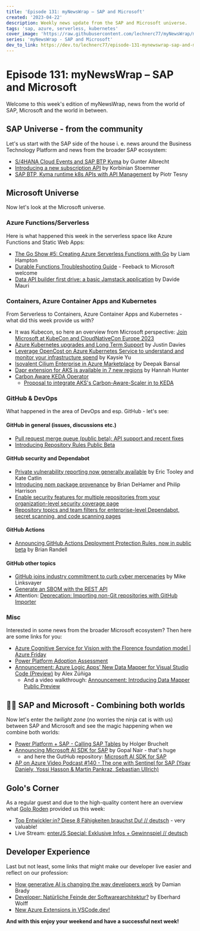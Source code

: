 ```yaml
---
title: 'Episode 131: myNewsWrap – SAP and Microsoft'
created: '2023-04-22'
description: Weekly news update from the SAP and Microsoft universe.
tags: 'sap, azure, serverless, kubernetes'
cover_image: 'https://raw.githubusercontent.com/lechnerc77/myNewsWrap/main/episodes/cover-images/episode131small.png'
series: 'myNewsWrap - SAP and Microsoft'
dev_to_link: https://dev.to/lechnerc77/episode-131-mynewswrap-sap-and-microsoft-2g4i
---
```


# Episode 131: myNewsWrap – SAP and Microsoft

Welcome to this week's edition of myNewsWrap, news from the world of SAP, Microsoft and the world in between.

## SAP Universe - from the community

Let's us start with the SAP side of the house i. e. news around the Business Technology Platform and news from the broader SAP ecosystem:

* [S/4HANA Cloud Events and SAP BTP Kyma](https://blogs.sap.com/2023/04/15/s-4hana-cloud-events-and-sap-btp-kyma/) by Gunter Albrecht
* [Introducing a new subscription API](https://blogs.sap.com/2023/03/24/__trashed-70/) by Korbinian Stoemmer
* [SAP BTP, Kyma runtime k8s APIs with API Management](https://blogs.sap.com/2023/04/20/sap-btp-kyma-runtime-k8s-apis-with-api-management/) by Piotr Tesny

## Microsoft Universe

Now let's look at the Microsoft universe.

### Azure Functions/Serverless

Here is what happened this week in the serverless space like Azure Functions and Static Web Apps:

* [The Go Show #5: Creating Azure Serverless Functions with Go](https://www.youtube.com/live/x183BjDQraE?feature=share) by Liam Hampton
* [Durable Functions Troubleshooting Guide](https://learn.microsoft.com/azure/azure-functions/durable/durable-functions-troubleshooting-guide) - Feeback to Microsoft welcome
* [Data API builder first drive: a basic Jamstack application](https://youtu.be/jw2V9NMdI14) by Davide Mauri

### Containers, Azure Container Apps and Kubernetes

From Serverless to Containers, Azure Container Apps and Kubernetes - what did this week provide us with?

* It was Kubecon, so here an overview from Microsoft perspective: [Join Microsoft at KubeCon and CloudNativeCon Europe 2023](https://cloudblogs.microsoft.com/opensource/2023/04/18/join-microsoft-at-kubecon-and-cloudnativecon-europe-2023/?WT.mc_id=AZ-MVP-5004195)
* [Azure Kubernetes upgrades and Long Term Support](https://techcommunity.microsoft.com/t5/apps-on-azure-blog/azure-kubernetes-upgrades-and-long-term-support/ba-p/3782789?WT.mc_id=AZ-MVP-5004195) by Justin Davies
* [Leverage OpenCost on Azure Kubernetes Service to understand and monitor your infrastructure spend](https://techcommunity.microsoft.com/t5/apps-on-azure-blog/leverage-opencost-on-azure-kubernetes-service-to-understand-and/ba-p/3796813?WT.mc_id=AZ-MVP-5004195) by Kaysie Yu
* [Isovalent Cilium Enterprise in Azure Marketplace](https://azure.microsoft.com/blog/isovalent-cilium-enterprise-in-azure-marketplace/?WT.mc_id=AZ-MVP-5004195) by Deepak Bansal
* [Dapr extension for AKS is available in 7 new regions](https://techcommunity.microsoft.com/t5/azure-developer-community-blog/dapr-extension-for-aks-is-available-in-7-new-regions/ba-p/3793961?WT.mc_id=AZ-MVP-5004195) by Hannah Hunter
* [Carbon Aware KEDA Operator](https://github.com/Azure/carbon-aware-keda-operator)
  * [Proposal to integrate AKS's Carbon-Aware-Scaler in to KEDA](https://github.com/kedacore/keda/issues/4463)

### GitHub & DevOps

What happened in the area of DevOps and esp. GitHub - let's see:

#### GitHub in general (issues, discussions etc.)

* [Pull request merge queue (public beta): API support and recent fixes](https://github.blog/changelog/2023-04-19-pull-request-merge-queue-public-beta-api-support-and-recent-fixes/)
* [Introducing Repository Rules Public Beta](https://github.blog/changelog/2023-04-17-introducing-repository-rules-public-beta/)

#### GitHub security and Dependabot

* [Private vulnerability reporting now generally available](https://github.blog/2023-04-19-private-vulnerability-reporting-now-generally-available/) by Eric Tooley and Kate Catlin
* [Introducing npm package provenance](https://github.blog/2023-04-19-introducing-npm-package-provenance/) by Brian DeHamer and Philip Harrison
* [Enable security features for multiple repositories from your organization-level security coverage page](https://github.blog/changelog/2023-04-17-enable-security-features-for-multiple-repositories-from-your-organization-level-security-coverage-page/)
* [Repository topics and team filters for enterprise-level Dependabot, secret scanning, and code scanning pages](https://github.blog/changelog/2023-04-13-repository-topics-and-team-filters-for-enterprise-level-dependabot-secret-scanning-and-code-scanning-pages/)

#### GitHub Actions

* [Announcing GitHub Actions Deployment Protection Rules, now in public beta](https://github.blog/2023-04-20-announcing-github-actions-deployment-protection-rules-now-in-public-beta/) by Brian Randell

#### GitHub other topics

* [GitHub joins industry commitment to curb cyber mercenaries](https://github.blog/2023-04-18-github-joins-industry-commitment-to-curb-cyber-mercenaries/) by Mike Linksvayer
* [Generate an SBOM with the REST API](https://github.blog/changelog/2023-04-12-generate-an-sbom-with-the-rest-api/)
* Attention: [Deprecation: Importing non-Git repositories with GitHub Importer](https://github.blog/changelog/2023-04-17-deprecation-importing-non-git-repositories-with-github-importer/)

### Misc

Interested in some news from the broader Microsoft ecosystem? Then here are some links for you:

* [Azure Cognitive Service for Vision with the Florence foundation model | Azure Friday](https://youtu.be/JHEcv6gRurg)
* [Power Platform Adoption Assessment](https://learn.microsoft.com/assessments/3c62fd23-9d36-491c-8941-26d5553365f8/)
* [Announcement: Azure Logic Apps' New Data Mapper for Visual Studio Code (Preview)](https://techcommunity.microsoft.com/t5/integrations-on-azure-blog/announcement-azure-logic-apps-new-data-mapper-for-visual-studio/ba-p/3777138?WT.mc_id=AZ-MVP-5004195) by Alex Zúñiga
  * And a video walkthrough: [Announcement: Introducing Data Mapper Public Preview](https://youtu.be/TM6PaHmk7eo)

## 🐱‍👤 SAP and Microsoft - Combining both worlds

Now let's enter the *twilight zone* (no worries the ninja cat is with us) between SAP and Microsoft and see the magic happening when we combine both worlds:

* [Power Platform + SAP - Calling SAP Tables](https://youtu.be/ZtNP78rNdp4) by Holger Bruchelt
* [Announcing Microsoft AI SDK for SAP](https://www.linkedin.com/pulse/announcing-microsoft-ai-sdk-sap-gopal-nair/) by Gopal Nair - that's huge
  * and here the GutHub repository: [Microsoft AI SDK for SAP](https://github.com/microsoft/aisdkforsapabap)
* [AP on Azure Video Podcast #140 - The one with Sentinel for SAP (Yoav Daniely, Yossi Hasson & Martin Pankraz, Sebastian Ullrich)](https://youtu.be/uVsrqCoVWlI)

## Golo's Corner

As a regular guest and due to the high-quality content here an overview what [Golo Roden](https://twitter.com/goloroden) provided us this week:

* [Top Entwickler:in? Diese 8 Fähigkeiten brauchst Du! // deutsch](https://youtu.be/vrJ9JtGywkI) - very valuable!
* Live Stream: [enterJS Special: Exklusive Infos + Gewinnspiel // deutsch](https://www.youtube.com/live/l2uZL4UXXUg?feature=share)

## Developer Experience

Last but not least, some links that might make our developer live easier and reflect on our profession:

* [How generative AI is changing the way developers work](https://github.blog/2023-04-14-how-generative-ai-is-changing-the-way-developers-work/) by Damian Brady
* [Developer: Natürliche Feinde der Softwarearchitektur?](https://www.heise.de/blog/Entwickler-innen-natuerliche-Feinde-der-Softwarearchitektur-8971097.html) by Eberhard Wolff
* [New Azure Extensions in VSCode.dev!](https://techcommunity.microsoft.com/t5/apps-on-azure-blog/new-azure-extensions-in-vscode-dev/ba-p/3795806?WT.mc_id=AZ-MVP-5004195)

**And with this enjoy your weekend and have a successful next week!**

